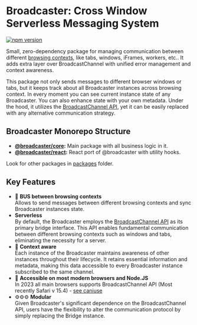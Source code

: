 # Broadcaster: Cross Window Serverless Messaging System

[![npm version](https://badge.fury.io/js/@broadcaster%2Fcore.svg)](https://badge.fury.io/js/@broadcaster%2Fcore)

Small, zero-dependency package for managing communication between different
[browsing contexts](https://developer.mozilla.org/en-US/docs/Glossary/Browsing_context), like tabs, windows, iFrames, workers, etc..
It adds extra layer over BroadcastChannel with unified error management and context awareness.

This package not only sends messages to different browser windows or tabs, but it keeps track about all Broadcaster instances across
browsing context. In every moment you can see current instance state of any Broadcaster. You can also enhance state with your own metadata.
Under the hood, it utilizes the [BroadcastChannel API](https://developer.mozilla.org/en-US/docs/Web/API/Broadcast_Channel_API),
yet it can be easily replaced with any alternative communication strategy.

## Broadcaster Monorepo Structure

 * **[@broadcaster/core](https://github.com/pavelstencl/broadcasterJS/tree/main/packages/core):** Main package with all business logic in it.
 * **[@broadcaster/react](https://github.com/pavelstencl/broadcasterJS/tree/main/packages/react):** React port of @broadcaster with utility hooks.

Look for other packages in [packages](https://github.com/pavelstencl/broadcaster/tree/main/packages) folder.

## Key Features

 * 🚌 **BUS between browsing contexts**  
 Allows to send messages between different browsing contexts and sync Broadcaster instances state.
 * **Serverless**  
 By default, the Broadcaster employs the [BroadcastChannel API](https://developer.mozilla.org/en-US/docs/Web/API/Broadcast_Channel_API)
 as its primary bridge interface. This API enables fundamental communication between different browsing contexts such
 as windows and tabs, eliminating the necessity for a server.
 * 📝 **Context aware**  
 Each instance of the Broadcaster maintains awareness of other instances throughout their lifecycle.
 It retains essential information and metadata, making this data accessible to every Broadcaster instance
 subscribed to the same channel.
 * 💪 **Accessible on most modern browsers and Node.JS**  
 In 2023 all main browsers supports BroadcastChannel API (Most recently Safari v 15.4) -
 [see caniuse](https://caniuse.com/?search=BroadcastChannel)
 * ⚙️⚙️⚙️ **Modular**  
 Given Broadcaster's significant dependence on the BroadcastChannel API, users have the flexibility
 to alter the communication protocol by simply replacing the Bridge instance.

